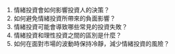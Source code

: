 

1. 情緒投資會如何影響投資人的決策？
2. 如何避免情緒投資所帶來的負面影響？
3. 情緒投資可能會導致哪些常見的投資失敗？
4. 情緒投資和理性投資之間的區別是什麼？
5. 如何在面對市場的波動時保持冷靜，減少情緒投資的風險？